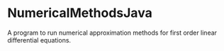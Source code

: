 # NumericalMethodsJava
A program to run numerical approximation methods for first order linear differential equations.
